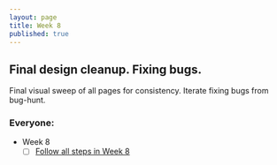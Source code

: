 ```yaml
---
layout: page
title: Week 8
published: true
---
```


## Final design cleanup. Fixing bugs.

Final visual sweep of all pages for consistency. Iterate fixing bugs from bug-hunt.


### Everyone:
  * Week 8
    * [ ] [Follow all steps in Week 8](../week02/)
